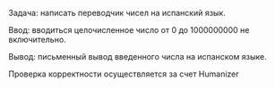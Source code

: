 Задача: написать переводчик чисел на испанский язык. 


Ввод: вводиться целочисленное число от 0 до 1000000000 не включительно. 

Вывод: письменный вывод введенного числа на испанском языке.

Проверка корректности осуществляется за счет Humanizer
